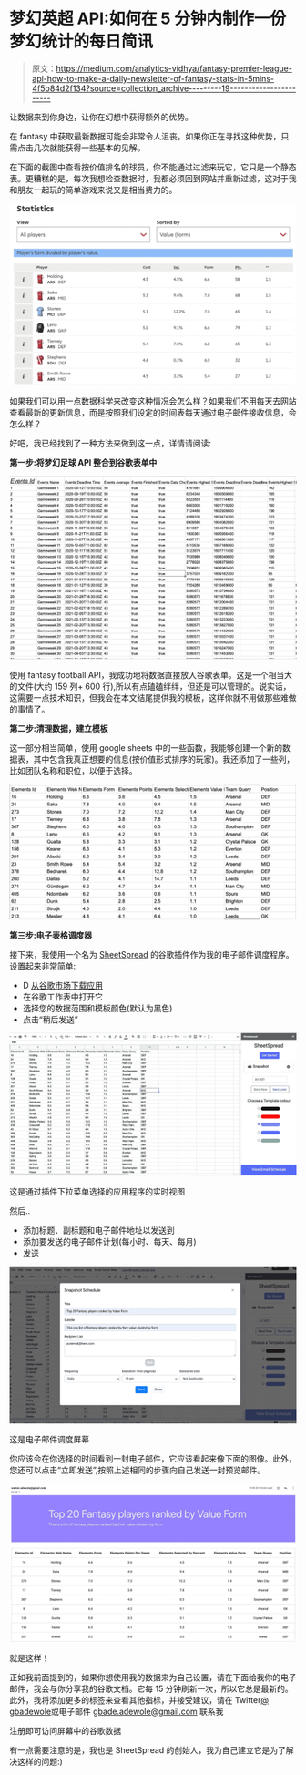 # 梦幻英超 API:如何在 5 分钟内制作一份梦幻统计的每日简讯

> 原文：<https://medium.com/analytics-vidhya/fantasy-premier-league-api-how-to-make-a-daily-newsletter-of-fantasy-stats-in-5mins-4f5b84d2f134?source=collection_archive---------19----------------------->

让数据来到你身边，让你在幻想中获得额外的优势。

在 fantasy 中获取最新数据可能会非常令人沮丧。如果你正在寻找这种优势，只需点击几次就能获得一些基本的见解。

在下面的截图中查看按价值排名的球员，你不能通过过滤来玩它，它只是一个静态表。更糟糕的是，每次我想检查数据时，我都必须回到网站并重新过滤，这对于我和朋友一起玩的简单游戏来说又是相当费力的。

![](img/984b3c5f6be4713331413b9eee1e1f2f.png)

如果我们可以用一点数据科学来改变这种情况会怎么样？如果我们不用每天去网站查看最新的更新信息，而是按照我们设定的时间表每天通过电子邮件接收信息，会怎么样？

好吧，我已经找到了一种方法来做到这一点，详情请阅读:

**第一步:将梦幻足球 API 整合到谷歌表单中**

![](img/d2e2e9f29ec943606982f8b90f942cba.png)

使用 fantasy football API，我成功地将数据直接放入谷歌表单。这是一个相当大的文件(大约 159 列+ 600 行),所以有点磕磕绊绊，但还是可以管理的。说实话，这需要一点技术知识，但我会在本文结尾提供我的模板，这样你就不用做那些难做的事情了。

**第二步:清理数据，建立模板**

这一部分相当简单，使用 google sheets 中的一些函数，我能够创建一个新的数据表，其中包含我真正想要的信息(按价值形式排序的玩家)。我还添加了一些列，比如团队名称和职位，以便于选择。

![](img/6f480c1ace4a7172a4584067a9b7a1a4.png)

**第三步:电子表格调度器**

接下来，我使用一个名为 [SheetSpread](https://gsuite.google.com/marketplace/app/sheetspread/257074946633) 的谷歌插件作为我的电子邮件调度程序。设置起来非常简单:

*   D [从谷歌市场下载应用](https://gsuite.google.com/marketplace/app/sheetspread/257074946633)
*   在谷歌工作表中打开它
*   选择您的数据范围和模板颜色(默认为黑色)
*   点击“稍后发送”

![](img/11aa212c607dee3d49a1cdc7ca4c9880.png)

这是通过插件下拉菜单选择的应用程序的实时视图

然后..

*   添加标题、副标题和电子邮件地址以发送到
*   添加要发送的电子邮件计划(每小时、每天、每月)
*   发送

![](img/24e5e92e494fcf97f4a9d18c071babb2.png)

这是电子邮件调度屏幕

你应该会在你选择的时间看到一封电子邮件，它应该看起来像下面的图像。此外，您还可以点击“立即发送”,按照上述相同的步骤向自己发送一封预览邮件。

![](img/6abdd0922efae9cdd6e72a053b5b4fa3.png)

就是这样！

正如我前面提到的，如果你想使用我的数据来为自己设置，请在下面给我你的电子邮件，我会与你分享我的谷歌文档。它每 15 分钟刷新一次，所以它总是最新的。此外，我将添加更多的标签来查看其他指标，并接受建议，请在 Twitter[@ gbadewole](https://twitter.com/gbadeadewole)或电子邮件 gbade.adewole@gmail.com 联系我

注册即可访问屏幕中的谷歌数据

有一点需要注意的是，我也是 SheetSpread 的创始人，我为自己建立它是为了解决这样的问题:)